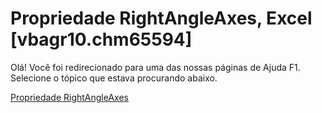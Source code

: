 
# Propriedade RightAngleAxes, Excel [vbagr10.chm65594]

Olá! Você foi redirecionado para uma das nossas páginas de Ajuda F1. Selecione o tópico que estava procurando abaixo.

[Propriedade RightAngleAxes](http://msdn.microsoft.com/library/5c34e5b4-a936-70a5-cd0c-d9a7a091e8d0%28Office.15%29.aspx)
